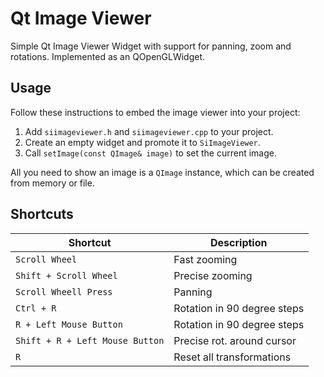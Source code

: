 # Qt Image Viewer
Simple Qt Image Viewer Widget with support for panning, zoom and rotations.
Implemented as an QOpenGLWidget.

## Usage
Follow these instructions to embed the image viewer into your project:

1. Add `siimageviewer.h` and `siimageviewer.cpp` to your project.
2. Create an empty widget and promote it to `SiImageViewer`.
3. Call `setImage(const QImage& image)` to set the current image.

All you need to show an image is a `QImage` instance, which can be created from memory or file.

## Shortcuts

| Shortcut                          | Description                    |
| --------------------------------- | ------------------------------ |
| `Scroll Wheel`                    | Fast zooming                   |
| `Shift + Scroll Wheel`            | Precise zooming                |
| `Scroll Wheell Press`             | Panning                        |
| `Ctrl + R`                        | Rotation in 90 degree steps    | 
| `R + Left Mouse Button`           | Rotation in 90 degree steps    |
| `Shift + R + Left Mouse Button`   | Precise rot. around cursor     |
| `R`                               | Reset all transformations      |

